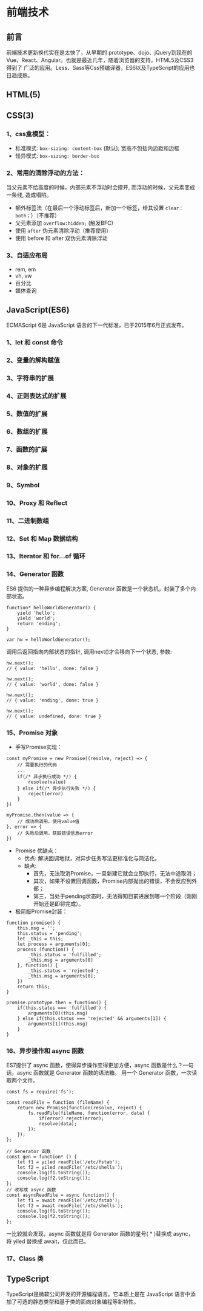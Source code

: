 # 前端技术

## 前言
前端技术更新换代实在是太快了，从早期的 prototype、dojo、jQuery到现在的Vue、React、Angular。也就是最近几年，随着浏览器的支持，HTML5及CSS3得到了
广泛的应用。Less、Sass等Css预编译器，ES6以及TypeScript的应用也日趋成熟。

## HTML(5)

## CSS(3)

### 1、css盒模型：
* 标准模式: `box-sizing: content-box` (默认); 宽高不包括内边距和边框
* 怪异模式: `box-sizing: border-box`

### 2、常用的清除浮动的方法：
当父元素不给高度的时候，内部元素不浮动时会撑开, 而浮动的时候，父元素变成一条线, 造成塌陷。
* 额外标签法（在最后一个浮动标签后，新加一个标签，给其设置 `clear：both；`）（不推荐）
* 父元素添加 `overflow:hidden;` (触发BFC)
* 使用 `after` 伪元素清除浮动（推荐使用）
* 使用 before 和 after 双伪元素清除浮动

### 3、自适应布局
* rem, em
* vh, vw
* 百分比
* 媒体查询

## JavaScript(ES6)
ECMAScript 6是 JavaScript 语言的下一代标准，已于2015年6月正式发布。

### 1、let 和 const 命令

### 2、变量的解构赋值

### 3、字符串的扩展

### 4、正则表达式的扩展

### 5、数值的扩展

### 6、数组的扩展

### 7、函数的扩展

### 8、对象的扩展

### 9、Symbol

### 10、Proxy 和 Reflect

### 11、二进制数组

### 12、Set 和 Map 数据结构

### 13、Iterator 和 for...of 循环

### 14、Generator 函数
ES6 提供的一种异步编程解决方案, Generator 函数是一个状态机，封装了多个内部状态。
```
function* helloWorldGenerator() {
	yield 'hello';
	yield 'world';
	return 'ending';
}

var hw = helloWorldGenerator();
```
调用后返回指向内部状态的指针, 调用next()才会移向下一个状态, 参数:
```
hw.next();
// { value: 'hello', done: false }

hw.next();
// { value: 'world', done: false }

hw.next();
// { value: 'ending', done: true }

hw.next();
// { value: undefined, done: true }
```

### 15、Promise 对象
* 手写Promise实现：
```
const myPromise = new Promise((resolve, reject) => {
	// 需要执行的代码
	...
	if(/* 异步执行成功 */) {
		resolve(value)
	} else if(/* 异步执行失败 */) {
		reject(error)
	}
})

myPromise.then(value => {
	// 成功后调用，使用value值
}, error => {
	// 失败后调用，获取错误信息error
})
```
* Promise 优缺点：
	* 优点: 解决回调地狱，对异步任务写法更标准化与简洁化。
	* 缺点: 
		* 首先，无法取消Promise，一旦新建它就会立即执行，无法中途取消；
		* 其次，如果不设置回调函数，Promise内部抛出的错误，不会反应到外部；
		* 第三，当处于pending状态时，无法得知目前进展到哪一个阶段（刚刚开始还是即将完成）。
* 极简版Promise封装：
```
function promise() {
	this.msg = '';
	this.status = 'pending';
	let _this = this;
	let process = arguments[0];
	process (function() {
		_this.status = 'fulfilled';
		_this.msg = arguments[0]
	}, function() {
		_this.status = 'rejected';
		_this.msg = arguments[0];
	})
	return this;
}

promise.prototype.then = function() {
	if(this.status === 'fulfilled') {
		arguments[0](this.msg)
	} else if(this.status === 'rejected' && arguments[1]) {
		arguments[1](this.msg)
	}
}
```

### 16、异步操作和 async 函数
ES7提供了 async 函数，使得异步操作变得更加方便，async 函数是什么？一句话，async 函数就是 Generator 函数的语法糖。
用一个 Generator 函数，一次读取两个文件。
```
const fs = require('fs');

const readFile = function (fileName) {
	return new Promise(function(resolve, reject) {
		fs.readFile(fileName, function(error, data) {
			if(error) reject(error);
			resolve(data);
		});
	});
};

// Generator 函数
const gen = function* () {
	let f1 = yiled readFile('/etc/fstab');
	let f2 = yiled readFile('/etc/shells');
	console.log(f1.toString());
	console.log(f2.toString());
};
// 改写成 async 函数
const asyncReadFile = async function() {
	let f1 = await readFile('/etc/fstab');
	let f2 = await readFile('/etc/shells');
	console.log(f1.toString());
	console.log(f2.toString());
};
```
一比较就会发现，async 函数就是将 Generator 函数的星号( * )替换成 async，将 yiled 替换成 await，仅此而已。

### 17、Class 类

## TypeScript
TypeScript是微软公司开发的开源编程语言。它本质上是在 JavaScript 语言中添加了可选的静态类型和基于类的面向对象编程等新特性。